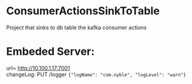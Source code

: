 # ConsumerActionsSinkToTable
Project that sinks to db table the kafka consumer actions

# Embeded Server:
url= http://10.100.1.17:7001    
changeLog: PUT /logger `{"logName": "com.nyble", "logLevel": "warn"}`
